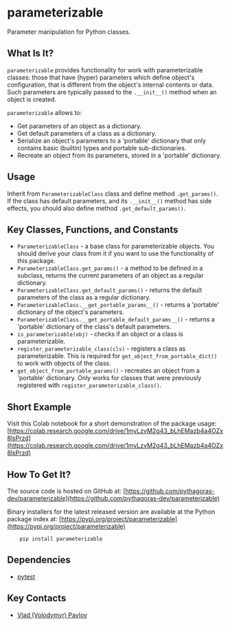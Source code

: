 # parameterizable

Parameter manipulation for Python classes.

## What Is It?

`parameterizable` provides functionality for work with parameterizable 
classes: those that have (hyper) parameters which define object's configuration,
that is different from the object's internal contents or data.  Such parameters 
are typically passed to the `.__init__()` method when an object is created.

`parameterizable` allows to:
* Get parameters of an object as a dictionary.
* Get default parameters of a class as a dictionary.
* Serialize an object's parameters to a 'portable' dictionary that only 
contains basic (builtin) types and portable sub-dictionaries. 
* Recreate an object from its parameters, stored in a 'portable' dictionary.

## Usage
Inherit from `ParameterizableClass` class and define method `.get_params()`. 
If the class has default parameters, and its `.__init__()` method 
has side effects, you should also define method `.get_default_params()`.

## Key Classes, Functions, and Constants

* `ParameterizableClass` - a base class for parameterizable objects. 
You should derive your class from it if you want to 
use the functionality of this package.
* `ParameterizableClass.get_params()` - a method to be defined in a subclass,
returns the current parameters of an object as a regular dictionary.
* `ParameterizableClass.get_default_params()` - returns the default parameters
of the class as a regular dictionary.
* `ParameterizableClass.__get_portable_params__()` - returns a 'portable'
dictionary of the object's parameters.
* `ParameterizableClass.__get_portable_default_params__()` - returns 
a 'portable' dictionary of the class's default parameters.
* `is_parameterizable(obj)` - checks if an object or a class is parameterizable.
* `register_parameterizable_class(cls)` - registers a class as parameterizable.
This is required for `get_object_from_portable_dict()` to work 
with objects of the class.
* `get_object_from_portable_params()` - recreates an object from
a 'portable' dictionary. Only works for classes that were previously 
registered with `register_parameterizable_class()`.

## Short Example

Visit this Colab notebook for a short demonstration of the package usage:
[https://colab.research.google.com/drive/1myLzvM2g43_bLhEMazb4a4OZx8lsPrzd](https://colab.research.google.com/drive/1myLzvM2g43_bLhEMazb4a4OZx8lsPrzd)

## How To Get It?

The source code is hosted on GitHub at:
[https://github.com/pythagoras-dev/parameterizable](https://github.com/pythagoras-dev/parameterizable) 

Binary installers for the latest released version are available at the Python package index at:
[https://pypi.org/project/parameterizable](https://pypi.org/project/parameterizable)

        pip install parameterizable

## Dependencies

* [pytest](https://pytest.org)

## Key Contacts

* [Vlad (Volodymyr) Pavlov](https://www.linkedin.com/in/vlpavlov/)